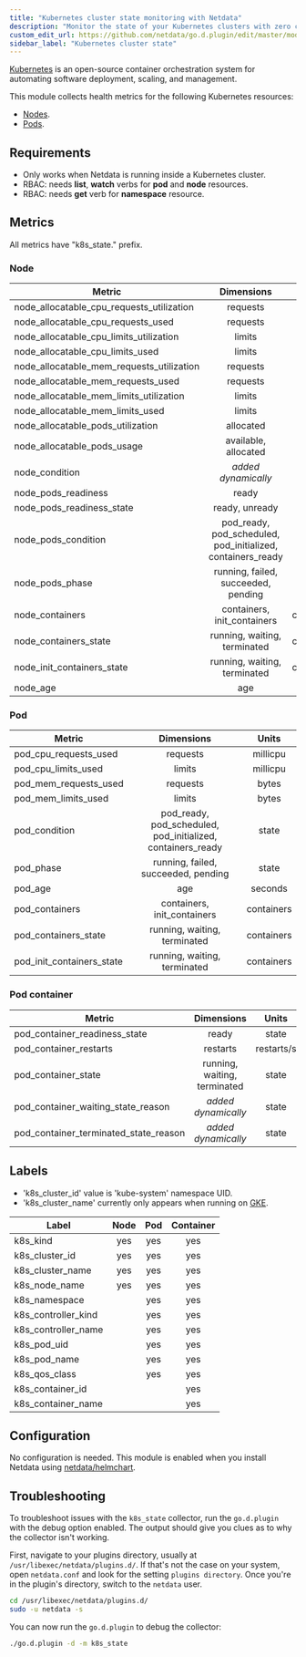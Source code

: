 ```yaml
---
title: "Kubernetes cluster state monitoring with Netdata"
description: "Monitor the state of your Kubernetes clusters with zero configuration, per-second metric granularity, and interactive visualizations."
custom_edit_url: https://github.com/netdata/go.d.plugin/edit/master/modules/k8s_state/README.md
sidebar_label: "Kubernetes cluster state"
---
```




[Kubernetes](https://kubernetes.io/) is an open-source container orchestration system for automating software
deployment, scaling, and management.

This module collects health metrics for the following Kubernetes resources:

- [Nodes](https://kubernetes.io/docs/concepts/architecture/nodes/).
- [Pods](https://kubernetes.io/docs/concepts/workloads/pods/).

## Requirements

- Only works when Netdata is running inside a Kubernetes cluster.
- RBAC: needs **list**, **watch** verbs for **pod** and **node** resources.
- RBAC: needs **get** verb for **namespace** resource.

## Metrics

All metrics have "k8s_state." prefix.

### Node

| Metric                                    |                           Dimensions                            |    Units    |
|-------------------------------------------|:---------------------------------------------------------------:|:-----------:|
| node_allocatable_cpu_requests_utilization |                            requests                             |      %      |
| node_allocatable_cpu_requests_used        |                            requests                             |  millicpu   |
| node_allocatable_cpu_limits_utilization   |                             limits                              |      %      |
| node_allocatable_cpu_limits_used          |                             limits                              |  millicpu   |
| node_allocatable_mem_requests_utilization |                            requests                             |      %      |
| node_allocatable_mem_requests_used        |                            requests                             |    bytes    |
| node_allocatable_mem_limits_utilization   |                             limits                              |      %      |
| node_allocatable_mem_limits_used          |                             limits                              |    bytes    |
| node_allocatable_pods_utilization         |                            allocated                            |      %      |
| node_allocatable_pods_usage               |                      available, allocated                       |    pods     |
| node_condition                            |                    <i>added dynamically</i>                     |   status    |
| node_pods_readiness                       |                              ready                              |      %      |
| node_pods_readiness_state                 |                         ready, unready                          |    pods     |
| node_pods_condition                       | pod_ready, pod_scheduled,<br/>pod_initialized, containers_ready |    pods     |
| node_pods_phase                           |               running, failed, succeeded, pending               |    pods     |
| node_containers                           |                   containers, init_containers                   | containers  |
| node_containers_state                     |                  running, waiting, terminated                   | containers  |
| node_init_containers_state                |                  running, waiting, terminated                   | containers  |
| node_age                                  |                               age                               |   seconds   |

### Pod

| Metric                                |                           Dimensions                            |   Units    |
|---------------------------------------|:---------------------------------------------------------------:|:----------:|
| pod_cpu_requests_used                 |                            requests                             |  millicpu  |
| pod_cpu_limits_used                   |                             limits                              |  millicpu  |
| pod_mem_requests_used                 |                            requests                             |   bytes    |
| pod_mem_limits_used                   |                             limits                              |   bytes    |
| pod_condition                         | pod_ready, pod_scheduled,<br/>pod_initialized, containers_ready |   state    |
| pod_phase                             |               running, failed, succeeded, pending               |   state    |
| pod_age                               |                               age                               |  seconds   |
| pod_containers                        |                   containers, init_containers                   | containers |
| pod_containers_state                  |                  running, waiting, terminated                   | containers |
| pod_init_containers_state             |                  running, waiting, terminated                   | containers |

### Pod container

| Metric                                |                           Dimensions                           |   Units    |
|---------------------------------------|:--------------------------------------------------------------:|:----------:|
| pod_container_readiness_state         |                             ready                              |   state    |
| pod_container_restarts                |                            restarts                            | restarts/s |
| pod_container_state                   |                  running, waiting, terminated                  |   state    |
| pod_container_waiting_state_reason    |                    <i>added dynamically</i>                    |   state    |
| pod_container_terminated_state_reason |                    <i>added dynamically</i>                    |   state    |

## Labels

- 'k8s_cluster_id' value is 'kube-system' namespace UID.
- 'k8s_cluster_name' currently only appears when running on [GKE](https://cloud.google.com/kubernetes-engine).

| Label               | Node | Pod | Container |
|---------------------|:----:|:---:|:---------:|
| k8s_kind            | yes  | yes |    yes    |
| k8s_cluster_id      | yes  | yes |    yes    |
| k8s_cluster_name    | yes  | yes |    yes    |
| k8s_node_name       | yes  | yes |    yes    |
| k8s_namespace       |      | yes |    yes    |
| k8s_controller_kind |      | yes |    yes    |
| k8s_controller_name |      | yes |    yes    |
| k8s_pod_uid         |      | yes |    yes    |
| k8s_pod_name        |      | yes |    yes    |
| k8s_qos_class       |      | yes |    yes    |
| k8s_container_id    |      |     |    yes    |
| k8s_container_name  |      |     |    yes    |

## Configuration

No configuration is needed. This module is enabled when you install Netdata
using [netdata/helmchart](https://github.com/netdata/helmchart#netdata-helm-chart-for-kubernetes-deployments).

## Troubleshooting

To troubleshoot issues with the `k8s_state` collector, run the `go.d.plugin` with the debug option enabled. The
output should give you clues as to why the collector isn't working.

First, navigate to your plugins directory, usually at `/usr/libexec/netdata/plugins.d/`. If that's not the case on your
system, open `netdata.conf` and look for the setting `plugins directory`. Once you're in the plugin's directory, switch
to the `netdata` user.

```bash
cd /usr/libexec/netdata/plugins.d/
sudo -u netdata -s
```

You can now run the `go.d.plugin` to debug the collector:

```bash
./go.d.plugin -d -m k8s_state
```

